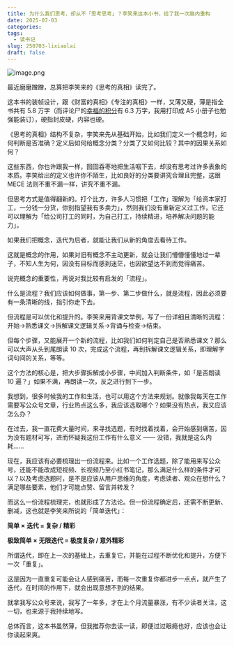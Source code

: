 ```yaml
---
title: 为什么我们思考，却从不「思考思考」？李笑来这本小书，给了我一次脑内重构
date: 2025-07-03
categories: 
tags:
  - 读书记
slug: 250703-lixiaolai
draft: false
---
```

![image.png](https://img.liangmouyin.com/2025/07/90449056ff5db11bdad31e3d5f5ac11e.png)

最近磨磨蹭蹭，总算把李笑来的《思考的真相》读完了。

这本书的装帧设计，跟《财富的真相》《专注的真相》一样，又薄又硬，薄是指全书共有 5.8 万字（而评论尸的[幸福的积分](https://1q43.blog/post/5322/)有 6.3 万字，我用打印成 A5 小册子也勉强能装订），硬指封皮硬，内容也硬。

《思考的真相》结构不复杂，李笑来先从基础开始，比如我们定义一个概念时，如何判断是否准确？定义后如何给概念分类？分类了又如何比较？其中的因果关系如何？

这些东西，你也许跟我一样，囫囵吞枣地把生活咽下去，却没有思考过许多表象的本质。李笑给出的定义也许你不陌生，比如良好的分类要讲究合理且完整，这跟 MECE 法则不重不漏一样，讲究不重不漏。

但思考方式是值得翻新的。打个比方，许多人习惯把「工作」理解为「给资本家打工，一分钱一分货，你别指望我有多卖力」，然则我们没有重新定义过工作，它还可以理解为「给公司打工的同时，为自己打工，持续精进，培养解决问题的能力」。

如果我们把概念，迭代为后者，就能让我们从新的角度去看待工作。

这就是概念的作用，如果对旧有概念不主动更新，就会让我们懵懵懂懂地过一辈子，不知人生为何，因没有目标而感到迷茫，也因欲望达不到而觉得痛苦。

说完概念的重要性，再说对我比较有启发的「流程」。

什么是流程？我们应该如何做事，第一步、第二步做什么，就是流程，因此必须要有一条清晰的线，指引你走下去。

但流程是可以优化和提升的。李笑来用背课文举例，写了一份详细且清晰的流程：开始→熟悉课文→拆解课文逻辑关系→背诵与检查→结束。

但每个步骤，又能展开一个新的流程，比如我们如何判定自己是否熟悉课文？那么可以大声从头到尾朗读 10 次，完成这个流程，再到拆解课文逻辑关系，即理解字词句间的关系，等等。

这个方法的核心是，把大步骤拆解成小步骤，中间加入判断条件，如「是否朗读 10 遍？」如果不满，再朗读一次，反之进行到下一步。

我想到，很多时候我的工作和生活，也可以用这个方法来规划。就像我每天在工作需要写公众号文章，行业热点这么多，我应该选取哪个？如果没有热点，我又应该怎么办？

在过去，我一直花费大量时间，来寻找选题，有时找着找着，会开始感到痛苦，因为没有题材可写，进而怀疑我这份工作有什么意义 —— 没错，我就是这么内耗……

现在，我应该有必要梳理出一份流程来。比如一个工作选题，除了能用来写公众号，还能不能改成短视频、长视频乃至小红书笔记，那么满足什么样的条件才可以？以及考虑选题时，是不是应该从用户思维的角度，考虑读者、观众在想什么？满足哪些要素，他们才可能点赞、留言并转发？

而这么一份流程梳理完，也就形成了方法论。但一份流程确定后，还需不断更新、删减，这也就是李笑来所说的「简单迭代」：

**简单 × 迭代 = 复杂 / 精彩**

**极致简单 × 无限迭代 = 极度复杂 / 意外精彩**

所谓迭代，即在上一次的基础上，去重复它，并能在过程不断优化和提升，方便下一次「重复」。

这是因为一直重复可能会让人感到痛苦，而每一次重复你都进步一点点，就产生了迭代，在时间的作用下，就会出现意想不到的结果。

就拿我写公众号来说，我写了一年多，才在上个月流量暴涨，有不少读者关注，这一切，也来源于我持续地写。

总体而言，这本书虽然薄，但我推荐你去读一读，即便过过眼瘾也好，应该也会让你读起来爽。